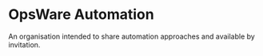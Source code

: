 # OpsWare Automation

An organisation intended to share automation approaches and available by invitation.
